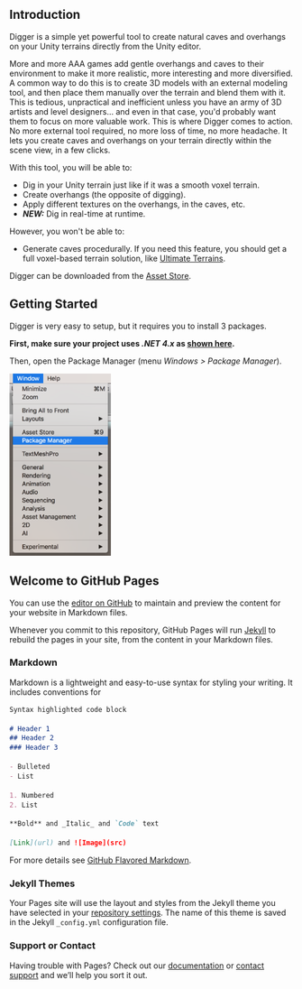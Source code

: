 ## Introduction

Digger is a simple yet powerful tool to create natural caves and overhangs on your Unity terrains directly from the Unity editor.

More and more AAA games add gentle overhangs and caves to their environment to make it more realistic, more interesting and more diversified.
A common way to do this is to create 3D models with an external modeling tool, and then place them manually over the terrain and blend them with it. This is tedious, unpractical and inefficient unless you have an army of 3D artists and level designers... and even in that case, you'd probably want them to focus on more valuable work.
This is where Digger comes to action. No more external tool required, no more loss of time, no more headache. It lets you create caves and overhangs on your terrain directly within the scene view, in a few clicks.

With this tool, you will be able to:
- Dig in your Unity terrain just like if it was a smooth voxel terrain.
- Create overhangs (the opposite of digging).
- Apply different textures on the overhangs, in the caves, etc.
- ***NEW:*** Dig in real-time at runtime.

However, you won't be able to:
- Generate caves procedurally. If you need this feature, you should get a full voxel-based terrain solution, like [Ultimate Terrains](https://assetstore.unity.com/packages/tools/terrain/ultimate-terrains-voxel-terrain-engine-31100).

Digger can be downloaded from the [Asset Store](https://assetstore.unity.com/packages/tools/terrain/digger-caves-overhangs-135178).


## Getting Started

Digger is very easy to setup, but it requires you to install 3 packages.

**First, make sure your project uses *.NET 4.x* as [shown here](https://docs.unity3d.com/Manual/ScriptingRuntimeUpgrade.html).**

Then, open the Package Manager (menu *Windows > Package Manager*).

<img src="assets/img/package-manager-menu.png" alt="Package Manager" width="180"/>


## Welcome to GitHub Pages

You can use the [editor on GitHub](https://github.com/ofux/diggerDoc/edit/master/README.md) to maintain and preview the content for your website in Markdown files.

Whenever you commit to this repository, GitHub Pages will run [Jekyll](https://jekyllrb.com/) to rebuild the pages in your site, from the content in your Markdown files.

### Markdown

Markdown is a lightweight and easy-to-use syntax for styling your writing. It includes conventions for

```markdown
Syntax highlighted code block

# Header 1
## Header 2
### Header 3

- Bulleted
- List

1. Numbered
2. List

**Bold** and _Italic_ and `Code` text

[Link](url) and ![Image](src)
```

For more details see [GitHub Flavored Markdown](https://guides.github.com/features/mastering-markdown/).

### Jekyll Themes

Your Pages site will use the layout and styles from the Jekyll theme you have selected in your [repository settings](https://github.com/ofux/diggerDoc/settings). The name of this theme is saved in the Jekyll `_config.yml` configuration file.

### Support or Contact

Having trouble with Pages? Check out our [documentation](https://help.github.com/categories/github-pages-basics/) or [contact support](https://github.com/contact) and we’ll help you sort it out.
